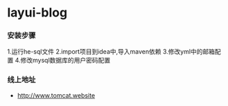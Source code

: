 # layui-blog
### 安装步骤
1.运行he-sql文件
2.import项目到idea中,导入maven依赖
3.修改yml中的邮箱配置
4.修改mysql数据库的用户密码配置
### 线上地址  
- http://www.tomcat.website
